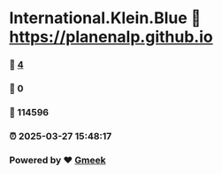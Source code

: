 # International.Klein.Blue :link: https://planenalp.github.io 
### :page_facing_up: [4](https://planenalp.github.io/tag.html) 
### :speech_balloon: 0 
### :hibiscus: 114596 
### :alarm_clock: 2025-03-27 15:48:17 
### Powered by :heart: [Gmeek](https://github.com/Meekdai/Gmeek)
